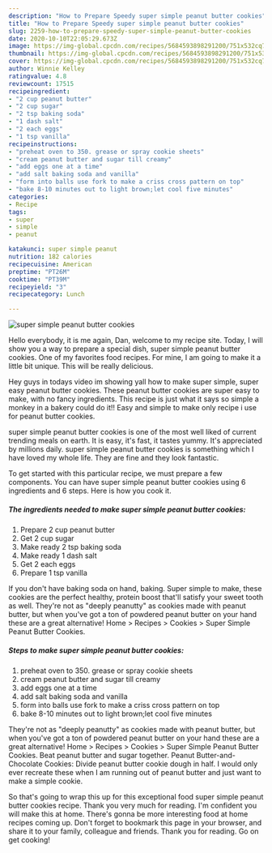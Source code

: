 ```yaml
---
description: "How to Prepare Speedy super simple peanut butter cookies"
title: "How to Prepare Speedy super simple peanut butter cookies"
slug: 2259-how-to-prepare-speedy-super-simple-peanut-butter-cookies
date: 2020-10-10T22:05:29.673Z
image: https://img-global.cpcdn.com/recipes/5684593898291200/751x532cq70/super-simple-peanut-butter-cookies-recipe-main-photo.jpg
thumbnail: https://img-global.cpcdn.com/recipes/5684593898291200/751x532cq70/super-simple-peanut-butter-cookies-recipe-main-photo.jpg
cover: https://img-global.cpcdn.com/recipes/5684593898291200/751x532cq70/super-simple-peanut-butter-cookies-recipe-main-photo.jpg
author: Winnie Kelley
ratingvalue: 4.8
reviewcount: 17515
recipeingredient:
- "2 cup peanut butter"
- "2 cup sugar"
- "2 tsp baking soda"
- "1 dash salt"
- "2 each eggs"
- "1 tsp vanilla"
recipeinstructions:
- "preheat oven to 350. grease or spray cookie sheets"
- "cream peanut butter and sugar till creamy"
- "add eggs one at a time"
- "add salt baking soda and vanilla"
- "form into balls use fork to make a criss cross pattern on top"
- "bake 8-10 minutes out to light brown;let cool five minutes"
categories:
- Recipe
tags:
- super
- simple
- peanut

katakunci: super simple peanut 
nutrition: 182 calories
recipecuisine: American
preptime: "PT26M"
cooktime: "PT39M"
recipeyield: "3"
recipecategory: Lunch

---
```



![super simple peanut butter cookies](https://img-global.cpcdn.com/recipes/5684593898291200/751x532cq70/super-simple-peanut-butter-cookies-recipe-main-photo.jpg)

Hello everybody, it is me again, Dan, welcome to my recipe site. Today, I will show you a way to prepare a special dish, super simple peanut butter cookies. One of my favorites food recipes. For mine, I am going to make it a little bit unique. This will be really delicious.

Hey guys in todays video im showing yall how to make super simple, super easy peanut butter cookies. These peanut butter cookies are super easy to make, with no fancy ingredients. This recipe is just what it says so simple a monkey in a bakery could do it!! Easy and simple to make only recipe i use for peanut butter cookies.

super simple peanut butter cookies is one of the most well liked of current trending meals on earth. It is easy, it's fast, it tastes yummy. It's appreciated by millions daily. super simple peanut butter cookies is something which I have loved my whole life. They are fine and they look fantastic.


To get started with this particular recipe, we must prepare a few components. You can have super simple peanut butter cookies using 6 ingredients and 6 steps. Here is how you cook it.

<!--inarticleads1-->

##### The ingredients needed to make super simple peanut butter cookies:

1. Prepare 2 cup peanut butter
1. Get 2 cup sugar
1. Make ready 2 tsp baking soda
1. Make ready 1 dash salt
1. Get 2 each eggs
1. Prepare 1 tsp vanilla


If you don&#39;t have baking soda on hand, baking. Super simple to make, these cookies are the perfect healthy, protein boost that&#39;ll satisfy your sweet tooth as well. They&#39;re not as &#34;deeply peanutty&#34; as cookies made with peanut butter, but when you&#39;ve got a ton of powdered peanut butter on your hand these are a great alternative! Home &gt; Recipes &gt; Cookies &gt; Super Simple Peanut Butter Cookies. 

<!--inarticleads2-->

##### Steps to make super simple peanut butter cookies:

1. preheat oven to 350. grease or spray cookie sheets
1. cream peanut butter and sugar till creamy
1. add eggs one at a time
1. add salt baking soda and vanilla
1. form into balls use fork to make a criss cross pattern on top
1. bake 8-10 minutes out to light brown;let cool five minutes


They&#39;re not as &#34;deeply peanutty&#34; as cookies made with peanut butter, but when you&#39;ve got a ton of powdered peanut butter on your hand these are a great alternative! Home &gt; Recipes &gt; Cookies &gt; Super Simple Peanut Butter Cookies. Beat peanut butter and sugar together. Peanut Butter-and-Chocolate Cookies: Divide peanut butter cookie dough in half. I would only ever recreate these when I am running out of peanut butter and just want to make a simple cookie. 

So that's going to wrap this up for this exceptional food super simple peanut butter cookies recipe. Thank you very much for reading. I'm confident you will make this at home. There's gonna be more interesting food at home recipes coming up. Don't forget to bookmark this page in your browser, and share it to your family, colleague and friends. Thank you for reading. Go on get cooking!
